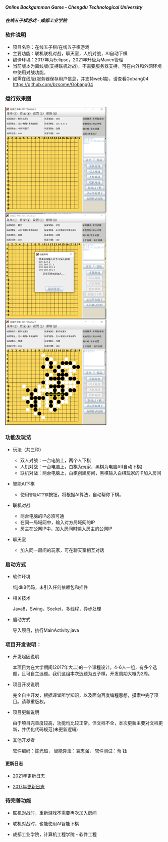 ##### Online Backgammon Game - Chengdu Technological University

##### 在线五子棋游戏 - 成都工业学院

### 软件说明

- 项目名称：在线五子棋/在线五子棋游戏
- 主要功能：联机联机对战，聊天室，人机对战，AI自动下棋
- 编译环境：2017年为Eclipse，2021年升级为Maven管理
- 当前版本为离线版(支持联机对战)，不需要服务器支持，可在内外和外网环境中使用对战功能。
- 如需在线版(服务器保存用户信息，并支持web端)，请查看Gobang04 https://github.com/bzsome/Gobang04

### 运行效果图

<img src="./docs/images/app_main.png" title="程序主界面" width="320"><img src="./docs/images/app_create_room.png" title="创建房间" width="320"><img src="./docs/images/app_gaming.png"  title="游戏对战" width="320">
### 功能及玩法

- 玩法（共三种）
    - 双人对战：一台电脑上，两个人下棋
    - 人机对战：一台电脑上，白棋为玩家，黑棋为电脑AI(自动下棋)
    - 联机对战：两台电脑上，白棋创建房间，黑棋输入白棋玩家的IP加入房间

- 智能AI下棋
    - 使用`智能AI下棋`按钮，将根据AI算法，自动帮你下棋。

- 联机对战
    - 两台电脑的IP必须可通
    - 在同一局域网中，输入对方局域网的IP
    - 房主在公网IP中，加入房间时输入房主的公网IP

- 聊天室
    - 加入同一房间的玩家，可在聊天室相互对话

### 启动方式

- 软件环境

  纯jdk8代码，未引入任何依赖包和插件

- 相关技术

  Java8，Swing，Socket，多线程，异步处理

- 启动方式

  导入项目，执行MainActivity.java

### 项目开发说明：

- 开发起因说明

  本项目为在大学期间(2017年大二)的一个课程设计。4-6人一组，有多个选题，且可自主选题。我们这组本次选题为五子棋，开发周期大概为2周。

- 项目开发说明

  完全自主开发，根据课堂所学知识，以及面向百度编程思想，摸索中完了项目。请尊重版权。

- 项目更新说明

  由于项目完善度较高，功能均比较正常。但文档不全，本次更新主要对文档更新，并优化代码规范(未更新逻辑)

- 其他开发者

  软件编码：陈光超， 智能算法：袁志强， 软件测试：芶 钰

#### 更新日志

- [2021年更新日志](docs/change_log_2021.md)

- [2017年更新日志](docs/change_log_2017.md)

### 待完善功能

- 联机对战时，重新游戏不需要再次加入房间
- 联机对战时，也能使用AI智能下棋


- 成都工业学院，计算机工程学院 - 软件工程

